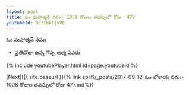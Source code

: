 ```yaml
---
layout: post
title: ఓం మహాత్మనే నమః- 1008 రోజుల తపస్సులో రోజు  478
youtubeId: BC7imk1jvVE
---
```

 
 
 ఓం మహాత్మనే నమః  
 
 -  ప్రతిచోటా ఉన్న గొప్ప ఆత్మ ఎవరు 
 
  
 
  
 
 
 
 
 
 


{% include youtubePlayer.html id=page.youtubeId %}
 
[Next]({{ site.baseurl }}{% link  split1/_posts/2017-09-12-ఓం లోకాయ నమః- 1008 రోజుల తపస్సులో రోజు  477.md%})
 
